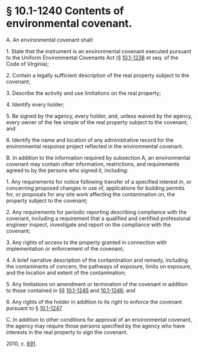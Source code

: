 # § 10.1-1240 Contents of environmental covenant.

<p>A. An environmental covenant shall:</p><p>1. State that the instrument is an environmental covenant executed pursuant to the Uniform Environmental Covenants Act (§ <a href='http://law.lis.virginia.gov/vacode/10.1-1238/'>10.1-1238</a> et seq. of the Code of Virginia);</p><p>2. Contain a legally sufficient description of the real property subject to the covenant;</p><p>3. Describe the activity and use limitations on the real property;</p><p>4. Identify every holder;</p><p>5. Be signed by the agency, every holder, and, unless waived by the agency, every owner of the fee simple of the real property subject to the covenant; and</p><p>6. Identify the name and location of any administrative record for the environmental response project reflected in the environmental covenant.</p><p>B. In addition to the information required by subsection A, an environmental covenant may contain other information, restrictions, and requirements agreed to by the persons who signed it, including:</p><p>1. Any requirements for notice following transfer of a specified interest in, or concerning proposed changes in use of, applications for building permits for, or proposals for any site work affecting the contamination on, the property subject to the covenant;</p><p>2. Any requirements for periodic reporting describing compliance with the covenant, including a requirement that a qualified and certified professional engineer inspect, investigate and report on the compliance with the covenant;</p><p>3. Any rights of access to the property granted in connection with implementation or enforcement of the covenant;</p><p>4. A brief narrative description of the contamination and remedy, including the contaminants of concern, the pathways of exposure, limits on exposure, and the location and extent of the contamination;</p><p>5. Any limitations on amendment or termination of the covenant in addition to those contained in §§ <a href='http://law.lis.virginia.gov/vacode/10.1-1245/'>10.1-1245</a> and <a href='http://law.lis.virginia.gov/vacode/10.1-1246/'>10.1-1246</a>; and</p><p>6. Any rights of the holder in addition to its right to enforce the covenant pursuant to § <a href='http://law.lis.virginia.gov/vacode/10.1-1247/'>10.1-1247</a>.</p><p>C. In addition to other conditions for approval of an environmental covenant, the agency may require those persons specified by the agency who have interests in the real property to sign the covenant.</p><p>2010, c. <a href='http://lis.virginia.gov/cgi-bin/legp604.exe?101+ful+CHAP0691'>691</a>.</p>